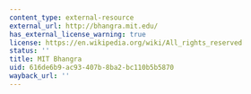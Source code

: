 ```yaml
---
content_type: external-resource
external_url: http://bhangra.mit.edu/
has_external_license_warning: true
license: https://en.wikipedia.org/wiki/All_rights_reserved
status: ''
title: MIT Bhangra
uid: 616de6b9-ac93-407b-8ba2-bc110b5b5870
wayback_url: ''
---
```

